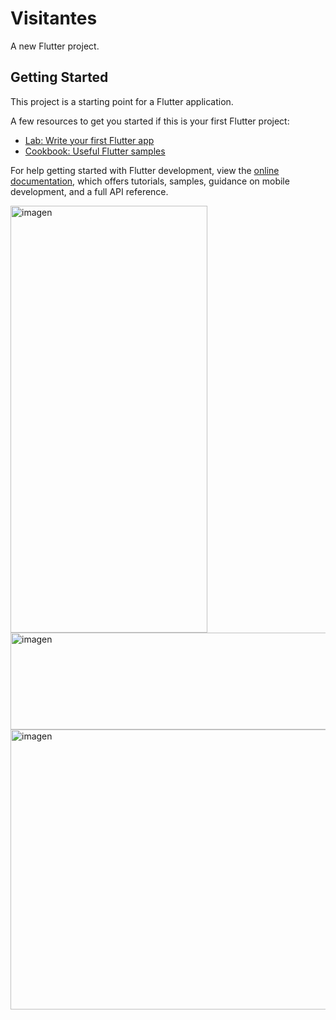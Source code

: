 # Visitantes

A new Flutter project.

## Getting Started

This project is a starting point for a Flutter application.

A few resources to get you started if this is your first Flutter project:

- [Lab: Write your first Flutter app](https://docs.flutter.dev/get-started/codelab)
- [Cookbook: Useful Flutter samples](https://docs.flutter.dev/cookbook)

For help getting started with Flutter development, view the
[online documentation](https://docs.flutter.dev/), which offers tutorials,
samples, guidance on mobile development, and a full API reference.


<img width="315" height="683" alt="imagen" src="https://github.com/user-attachments/assets/470bf01b-637b-4716-8ca9-aa257cf0db5d" />
<img width="1277" height="155" alt="imagen" src="https://github.com/user-attachments/assets/85c6f3ec-4716-437d-a82e-f956d28b39c0" />
<img width="1493" height="448" alt="imagen" src="https://github.com/user-attachments/assets/8d0ed991-c8ac-4af9-addd-20420a568db1" />


